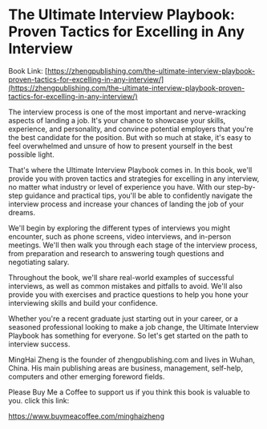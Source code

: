 # The Ultimate Interview Playbook: Proven Tactics for Excelling in Any Interview

Book Link: [https://zhengpublishing.com/the-ultimate-interview-playbook-proven-tactics-for-excelling-in-any-interview/](https://zhengpublishing.com/the-ultimate-interview-playbook-proven-tactics-for-excelling-in-any-interview/)

The interview process is one of the most important and nerve-wracking aspects of landing a job. It's your chance to showcase your skills, experience, and personality, and convince potential employers that you're the best candidate for the position. But with so much at stake, it's easy to feel overwhelmed and unsure of how to present yourself in the best possible light.

That's where the Ultimate Interview Playbook comes in. In this book, we'll provide you with proven tactics and strategies for excelling in any interview, no matter what industry or level of experience you have. With our step-by-step guidance and practical tips, you'll be able to confidently navigate the interview process and increase your chances of landing the job of your dreams.

We'll begin by exploring the different types of interviews you might encounter, such as phone screens, video interviews, and in-person meetings. We'll then walk you through each stage of the interview process, from preparation and research to answering tough questions and negotiating salary.

Throughout the book, we'll share real-world examples of successful interviews, as well as common mistakes and pitfalls to avoid. We'll also provide you with exercises and practice questions to help you hone your interviewing skills and build your confidence.

Whether you're a recent graduate just starting out in your career, or a seasoned professional looking to make a job change, the Ultimate Interview Playbook has something for everyone. So let's get started on the path to interview success.

MingHai Zheng is the founder of zhengpublishing.com and lives in Wuhan, China. His main publishing areas are business, management, self-help, computers and other emerging foreword fields.

Please Buy Me a Coffee to support us if you think this book is valuable to you. click this link:

https://www.buymeacoffee.com/minghaizheng
